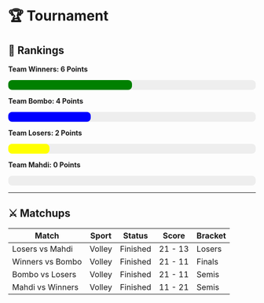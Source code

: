 
# 🏆 Tournament
## 🏅 Rankings

**Team Winners: 6 Points**
<div style="background-color: #eee; border-radius: 8px; width: 100%; height: 20px;">
  <div style="width: 50.0%; background-color: green; height: 100%; border-radius: 8px;"></div>
</div>
            
**Team Bombo: 4 Points**
<div style="background-color: #eee; border-radius: 8px; width: 100%; height: 20px;">
  <div style="width: 33.33333333333333%; background-color: blue; height: 100%; border-radius: 8px;"></div>
</div>
            
**Team Losers: 2 Points**
<div style="background-color: #eee; border-radius: 8px; width: 100%; height: 20px;">
  <div style="width: 16.666666666666664%; background-color: yellow; height: 100%; border-radius: 8px;"></div>
</div>
            
**Team Mahdi: 0 Points**
<div style="background-color: #eee; border-radius: 8px; width: 100%; height: 20px;">
  <div style="width: 0.0%; background-color: red; height: 100%; border-radius: 8px;"></div>
</div>
            
---

## ⚔️ Matchups 

| Match             | Sport | Status | Score | Bracket |
|-------------------|-------|--------|-------|---------|
| Losers vs Mahdi | Volley | Finished | 21 - 13 | Losers |
| Winners vs Bombo | Volley | Finished | 21 - 11 | Finals |
| Bombo vs Losers | Volley | Finished | 21 - 11 | Semis |
| Mahdi vs Winners | Volley | Finished | 11 - 21 | Semis |
